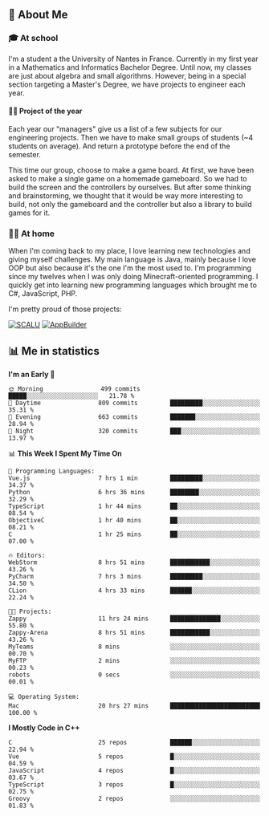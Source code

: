 ## 👀 About Me

### 🎓 At school

I'm a student a the University of Nantes in France. Currently in my first year in a Mathematics and Informatics Bachelor Degree. Until now, my classes are just about algebra and small algorithms. However, being in a special section targeting a Master's Degree, we have projects to engineer each year. 

#### 🔧🔬 Project of the year

Each year our "managers" give us a list of a few subjects for our engineering projects. Then we have to make small groups of students (~4 students on average). And return a prototype before the end of the semester.

This time our group, choose to make a game board. At first, we have been asked to make a single game on a homemade gameboard. So we had to build the screen and the controllers by ourselves. 
But after some thinking and brainstorming, we thought that it would be way more interesting to build, not only the gameboard and the controller but also a library to build games for it.

### 👨‍💻 At home

When I'm coming back to my place, I love learning new technologies and giving myself challenges. My main language is Java, mainly because I love OOP but also because it's the one I'm the most used to. I'm programming since my twelves when I was only doing Minecraft-oriented programming.  I quickly get into learning new programming languages which brought me to C#, JavaScript, PHP. 

I'm pretty proud of those projects:

[![SCALU](https://github-readme-stats.vercel.app/api/pin?username=renardfute&repo=SCALU)](https://github.com/renardfute/scalu)
[![AppBuilder](https://github-readme-stats.vercel.app/api/pin?username=pulsedev2&repo=AppBuilder)](https://github.com/pulsedev2/AppBuilder)

## 📊 Me in statistics
<!--START_SECTION:waka-->
**I'm an Early 🐤** 

```text
🌞 Morning                499 commits         █████░░░░░░░░░░░░░░░░░░░░   21.78 % 
🌆 Daytime                809 commits         █████████░░░░░░░░░░░░░░░░   35.31 % 
🌃 Evening                663 commits         ███████░░░░░░░░░░░░░░░░░░   28.94 % 
🌙 Night                  320 commits         ███░░░░░░░░░░░░░░░░░░░░░░   13.97 % 
```


📊 **This Week I Spent My Time On** 

```text
💬 Programming Languages: 
Vue.js                   7 hrs 1 min         █████████░░░░░░░░░░░░░░░░   34.37 % 
Python                   6 hrs 36 mins       ████████░░░░░░░░░░░░░░░░░   32.29 % 
TypeScript               1 hr 44 mins        ██░░░░░░░░░░░░░░░░░░░░░░░   08.54 % 
ObjectiveC               1 hr 40 mins        ██░░░░░░░░░░░░░░░░░░░░░░░   08.21 % 
C                        1 hr 25 mins        ██░░░░░░░░░░░░░░░░░░░░░░░   07.00 % 

🔥 Editors: 
WebStorm                 8 hrs 51 mins       ███████████░░░░░░░░░░░░░░   43.26 % 
PyCharm                  7 hrs 3 mins        █████████░░░░░░░░░░░░░░░░   34.50 % 
CLion                    4 hrs 33 mins       ██████░░░░░░░░░░░░░░░░░░░   22.24 % 

🐱‍💻 Projects: 
Zappy                    11 hrs 24 mins      ██████████████░░░░░░░░░░░   55.80 % 
Zappy-Arena              8 hrs 51 mins       ███████████░░░░░░░░░░░░░░   43.26 % 
MyTeams                  8 mins              ░░░░░░░░░░░░░░░░░░░░░░░░░   00.70 % 
MyFTP                    2 mins              ░░░░░░░░░░░░░░░░░░░░░░░░░   00.23 % 
robots                   0 secs              ░░░░░░░░░░░░░░░░░░░░░░░░░   00.01 % 

💻 Operating System: 
Mac                      20 hrs 27 mins      █████████████████████████   100.00 % 
```

**I Mostly Code in C++** 

```text
C                        25 repos            ██████░░░░░░░░░░░░░░░░░░░   22.94 % 
Vue                      5 repos             █░░░░░░░░░░░░░░░░░░░░░░░░   04.59 % 
JavaScript               4 repos             █░░░░░░░░░░░░░░░░░░░░░░░░   03.67 % 
TypeScript               3 repos             █░░░░░░░░░░░░░░░░░░░░░░░░   02.75 % 
Groovy                   2 repos             ░░░░░░░░░░░░░░░░░░░░░░░░░   01.83 % 
```




<!--END_SECTION:waka-->
